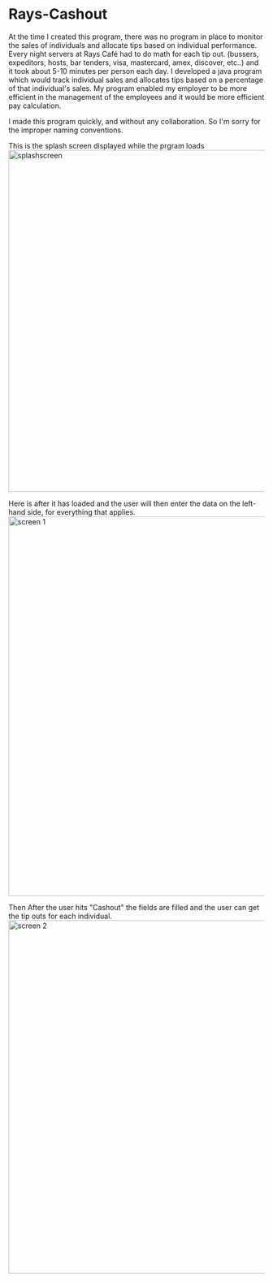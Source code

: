 # Rays-Cashout

At the time I created this program, there was no program in place to monitor the sales of individuals and allocate tips based on
individual performance. Every night servers at Rays Café had to do math for each tip out. (bussers, expeditors, hosts, bar tenders,
visa, mastercard, amex, discover, etc..) and it took about 5-10 minutes per person each day. I developed a java program which would 
track individual sales and allocates tips based on a percentage of that individual's sales. My program enabled my employer to be more efficient in the management of the employees and it would be more efficient pay calculation.

I made this program quickly, and without any collaboration. So I'm sorry for the improper naming conventions. 



This is the splash screen displayed while the prgram loads
<img width="674" alt="splashscreen" src="https://user-images.githubusercontent.com/25112069/39440379-93d8e37e-4c5f-11e8-8cf6-43e3fdaf9c43.png">

Here is after it has loaded and the user will then enter the data on the left-hand side, for everything that applies.
<img width="748" alt="screen 1" src="https://user-images.githubusercontent.com/25112069/39440383-95a007f0-4c5f-11e8-94c4-4ebfd4a68e51.png">

Then After the user hits "Cashout" the fields are filled and the user can get the tip outs for each individual. 
<img width="696" alt="screen 2" src="https://user-images.githubusercontent.com/25112069/39440387-97f05b68-4c5f-11e8-9235-048a87e07347.png">
